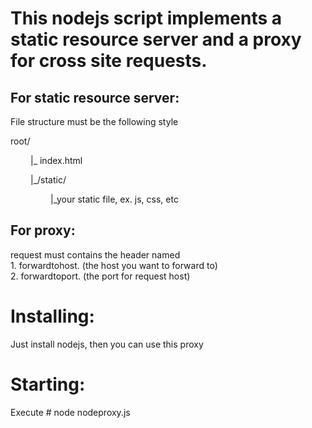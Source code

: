 <h1>This nodejs script implements a static resource server and a proxy for cross site requests.</h1>
<h2>For static resource server:</h2>
<p>File structure must be the following style</p>
<p>root/</p>
  <p style="margin-left: 2rem">|_ index.html</p>
  <p style="margin-left: 2rem">|_/static/</p>
       <p style="margin-left: 4rem">|_your static file, ex. js, css, etc</p>
	   
<h2>For proxy:</h2>
<p>request must contains the header named<br/>
1. forwardtohost. (the host you want to forward to)<br/>
2. forwardtoport. (the port for request host)</p>

<h1>Installing:</h1>
<p>Just install nodejs, then you can use this proxy</p>

<h1>Starting:</h1>
<p>Execute # node nodeproxy.js</p>
